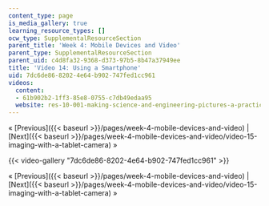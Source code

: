 ```yaml
---
content_type: page
is_media_gallery: true
learning_resource_types: []
ocw_type: SupplementalResourceSection
parent_title: 'Week 4: Mobile Devices and Video'
parent_type: SupplementalResourceSection
parent_uid: c4d8fa32-9368-d373-97b5-8b47a37949ee
title: 'Video 14: Using a Smartphone'
uid: 7dc6de86-8202-4e64-b902-747fed1cc961
videos:
  content:
  - 61b902b2-1ff3-85e8-0755-c7db49edaa95
  website: res-10-001-making-science-and-engineering-pictures-a-practical-guide-to-presenting-your-work-spring-2016
---
```


« [Previous]({{< baseurl >}}/pages/week-4-mobile-devices-and-video) | [Next]({{< baseurl >}}/pages/week-4-mobile-devices-and-video/video-15-imaging-with-a-tablet-camera) »

{{< video-gallery "7dc6de86-8202-4e64-b902-747fed1cc961" >}}


« [Previous]({{< baseurl >}}/pages/week-4-mobile-devices-and-video) | [Next]({{< baseurl >}}/pages/week-4-mobile-devices-and-video/video-15-imaging-with-a-tablet-camera) »